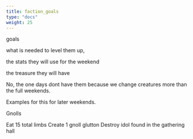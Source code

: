 ```yaml
---
title: faction_goals
type: "docs"
weight: 25
---
```


 goals

what is needed to level them up, 

the stats they will use for the weekend

the treasure they will have

No, the one days dont have them because we change creatures more than the full weekends.

Examples for this for later weekends.

Gnolls

Eat 15 total limbs
Create 1 gnoll glutton
Destroy idol found in the gathering hall